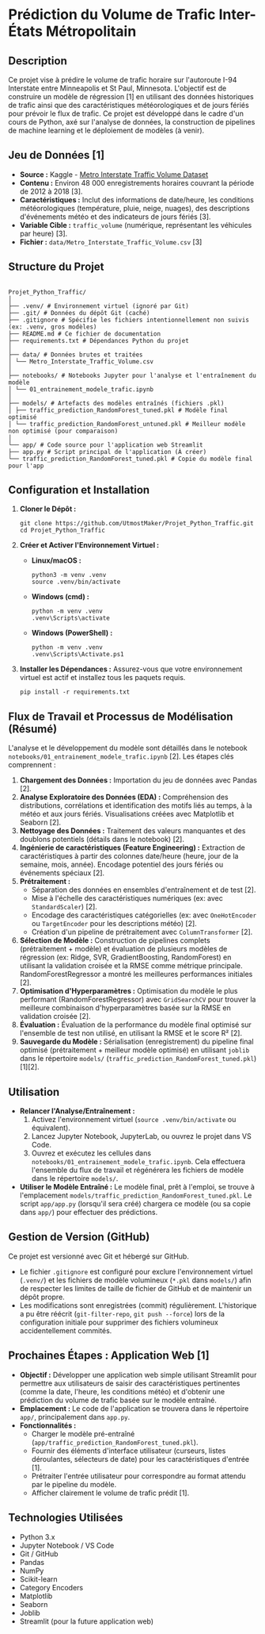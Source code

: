 # Prédiction du Volume de Trafic Inter-États Métropolitain

## Description

Ce projet vise à prédire le volume de trafic horaire sur l'autoroute I-94 Interstate entre Minneapolis et St Paul, Minnesota. L'objectif est de construire un modèle de régression [1] en utilisant des données historiques de trafic ainsi que des caractéristiques météorologiques et de jours fériés pour prévoir le flux de trafic. Ce projet est développé dans le cadre d'un cours de Python, axé sur l'analyse de données, la construction de pipelines de machine learning et le déploiement de modèles (à venir).

## Jeu de Données [1]

*   **Source :** Kaggle - [Metro Interstate Traffic Volume Dataset](https://www.kaggle.com/datasets/anshtanwar/metro-interstate-traffic-volume)
*   **Contenu :** Environ 48 000 enregistrements horaires couvrant la période de 2012 à 2018 [3].
*   **Caractéristiques :** Inclut des informations de date/heure, les conditions météorologiques (température, pluie, neige, nuages), des descriptions d'événements météo et des indicateurs de jours fériés [3].
*   **Variable Cible :** `traffic_volume` (numérique, représentant les véhicules par heure) [3].
*   **Fichier :** `data/Metro_Interstate_Traffic_Volume.csv` [3]

## Structure du Projet

```

Projet_Python_Traffic/
│
├── .venv/ # Environnement virtuel (ignoré par Git)
├── .git/ # Données du dépôt Git (caché)
├── .gitignore # Spécifie les fichiers intentionnellement non suivis (ex: .venv, gros modèles)
├── README.md # Ce fichier de documentation
├── requirements.txt # Dépendances Python du projet
│
├── data/ # Données brutes et traitées
│ └── Metro_Interstate_Traffic_Volume.csv
│
├── notebooks/ # Notebooks Jupyter pour l'analyse et l'entraînement du modèle
│ └── 01_entrainement_modele_trafic.ipynb
│
├── models/ # Artefacts des modèles entraînés (fichiers .pkl)
│ ├── traffic_prediction_RandomForest_tuned.pkl # Modèle final optimisé
│ └── traffic_prediction_RandomForest_untuned.pkl # Meilleur modèle non optimisé (pour comparaison)
│
└── app/ # Code source pour l'application web Streamlit
├── app.py # Script principal de l'application (À créer)
└── traffic_prediction_RandomForest_tuned.pkl # Copie du modèle final pour l'app

```

## Configuration et Installation

1.  **Cloner le Dépôt :**
    ```
    git clone https://github.com/UtmostMaker/Projet_Python_Traffic.git
    cd Projet_Python_Traffic
    ```

2.  **Créer et Activer l'Environnement Virtuel :**
    *   **Linux/macOS :**
        ```
        python3 -m venv .venv
        source .venv/bin/activate
        ```
    *   **Windows (cmd) :**
        ```
        python -m venv .venv
        .venv\Scripts\activate
        ```
    *   **Windows (PowerShell) :**
        ```
        python -m venv .venv
        .venv\Scripts\Activate.ps1
        ```

3.  **Installer les Dépendances :** Assurez-vous que votre environnement virtuel est actif et installez tous les paquets requis.
    ```
    pip install -r requirements.txt
    ```

## Flux de Travail et Processus de Modélisation (Résumé)

L'analyse et le développement du modèle sont détaillés dans le notebook `notebooks/01_entrainement_modele_trafic.ipynb` [2]. Les étapes clés comprennent :

1.  **Chargement des Données :** Importation du jeu de données avec Pandas [2].
2.  **Analyse Exploratoire des Données (EDA) :** Compréhension des distributions, corrélations et identification des motifs liés au temps, à la météo et aux jours fériés. Visualisations créées avec Matplotlib et Seaborn [2].
3.  **Nettoyage des Données :** Traitement des valeurs manquantes et des doublons potentiels (détails dans le notebook) [2].
4.  **Ingénierie de caractéristiques (Feature Engineering) :** Extraction de caractéristiques à partir des colonnes date/heure (heure, jour de la semaine, mois, année). Encodage potentiel des jours fériés ou événements spéciaux [2].
5.  **Prétraitement :**
    *   Séparation des données en ensembles d'entraînement et de test [2].
    *   Mise à l'échelle des caractéristiques numériques (ex: avec `StandardScaler`) [2].
    *   Encodage des caractéristiques catégorielles (ex: avec `OneHotEncoder` ou `TargetEncoder` pour les descriptions météo) [2].
    *   Création d'un pipeline de prétraitement avec `ColumnTransformer` [2].
6.  **Sélection de Modèle :** Construction de pipelines complets (prétraitement + modèle) et évaluation de plusieurs modèles de régression (ex: Ridge, SVR, GradientBoosting, RandomForest) en utilisant la validation croisée et la RMSE comme métrique principale. RandomForestRegressor a montré les meilleures performances initiales [2].
7.  **Optimisation d'Hyperparamètres :** Optimisation du modèle le plus performant (RandomForestRegressor) avec `GridSearchCV` pour trouver la meilleure combinaison d'hyperparamètres basée sur la RMSE en validation croisée [2].
8.  **Évaluation :** Évaluation de la performance du modèle final optimisé sur l'ensemble de test non utilisé, en utilisant la RMSE et le score R² [2].
9.  **Sauvegarde du Modèle :** Sérialisation (enregistrement) du pipeline final optimisé (prétraitement + meilleur modèle optimisé) en utilisant `joblib` dans le répertoire `models/` (`traffic_prediction_RandomForest_tuned.pkl`) [1][2].

## Utilisation

*   **Relancer l'Analyse/Entraînement :**
    1.  Activez l'environnement virtuel (`source .venv/bin/activate` ou équivalent).
    2.  Lancez Jupyter Notebook, JupyterLab, ou ouvrez le projet dans VS Code.
    3.  Ouvrez et exécutez les cellules dans `notebooks/01_entrainement_modele_trafic.ipynb`. Cela effectuera l'ensemble du flux de travail et régénérera les fichiers de modèle dans le répertoire `models/`.
*   **Utiliser le Modèle Entraîné :** Le modèle final, prêt à l'emploi, se trouve à l'emplacement `models/traffic_prediction_RandomForest_tuned.pkl`. Le script `app/app.py` (lorsqu'il sera créé) chargera ce modèle (ou sa copie dans `app/`) pour effectuer des prédictions.

## Gestion de Version (GitHub)

Ce projet est versionné avec Git et hébergé sur GitHub.
*   Le fichier `.gitignore` est configuré pour exclure l'environnement virtuel (`.venv/`) et les fichiers de modèle volumineux (`*.pkl` dans `models/`) afin de respecter les limites de taille de fichier de GitHub et de maintenir un dépôt propre.
*   Les modifications sont enregistrées (commit) régulièrement. L'historique a pu être réécrit (`git-filter-repo`, `git push --force`) lors de la configuration initiale pour supprimer des fichiers volumineux accidentellement commités.

## Prochaines Étapes : Application Web [1]

*   **Objectif :** Développer une application web simple utilisant Streamlit pour permettre aux utilisateurs de saisir des caractéristiques pertinentes (comme la date, l'heure, les conditions météo) et d'obtenir une prédiction du volume de trafic basée sur le modèle entraîné.
*   **Emplacement :** Le code de l'application se trouvera dans le répertoire `app/`, principalement dans `app.py`.
*   **Fonctionnalités :**
    *   Charger le modèle pré-entraîné (`app/traffic_prediction_RandomForest_tuned.pkl`).
    *   Fournir des éléments d'interface utilisateur (curseurs, listes déroulantes, sélecteurs de date) pour les caractéristiques d'entrée [1].
    *   Prétraiter l'entrée utilisateur pour correspondre au format attendu par le pipeline du modèle.
    *   Afficher clairement le volume de trafic prédit [1].

## Technologies Utilisées

*   Python 3.x
*   Jupyter Notebook / VS Code
*   Git / GitHub
*   Pandas
*   NumPy
*   Scikit-learn
*   Category Encoders
*   Matplotlib
*   Seaborn
*   Joblib
*   Streamlit (pour la future application web)


